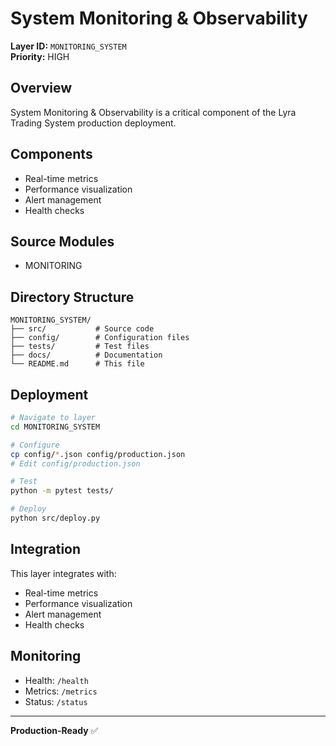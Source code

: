 # System Monitoring & Observability

**Layer ID:** `MONITORING_SYSTEM`  
**Priority:** HIGH

## Overview

System Monitoring & Observability is a critical component of the Lyra Trading System production deployment.

## Components

- Real-time metrics
- Performance visualization
- Alert management
- Health checks

## Source Modules

- MONITORING

## Directory Structure

```
MONITORING_SYSTEM/
├── src/           # Source code
├── config/        # Configuration files
├── tests/         # Test files
├── docs/          # Documentation
└── README.md      # This file
```

## Deployment

```bash
# Navigate to layer
cd MONITORING_SYSTEM

# Configure
cp config/*.json config/production.json
# Edit config/production.json

# Test
python -m pytest tests/

# Deploy
python src/deploy.py
```

## Integration

This layer integrates with:
- Real-time metrics
- Performance visualization
- Alert management
- Health checks

## Monitoring

- Health: `/health`
- Metrics: `/metrics`
- Status: `/status`

---

**Production-Ready** ✅
